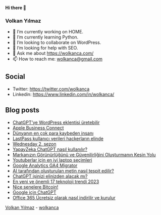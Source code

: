 #### Hi there 👋

### Volkan Yılmaz

- 🔭 I’m currently working on HOME.
- 🌱 I’m currently learning Python.
- 👯 I’m looking to collaborate on WordPress.
- 🤔 I’m looking for help with SEO.
- 💬 Ask me about https://wolkanca.com/
- 📫 How to reach me: wolkanca@gmail.com

## Social
- Twitter: https://twitter.com/wolkanca
- Linkedin: https://www.linkedin.com/in/wolkanca/



## Blog posts
<!-- BLOG-POST-LIST:START -->
- [ChatGPT’ye WordPress eklentisi üretebilir](https://wolkanca.com/chatgptye-wordpress-eklentisi-uretebilir/)
- [Apple Business Connect](https://wolkanca.com/apple-business-connect/)
- [Dünyanın en çok para kaybeden insanı](https://wolkanca.com/dunyanin-en-cok-para-kaybeden-insani/)
- [LastPass kullanıcı verileri hackerların elinde](https://wolkanca.com/lastpass-kullanici-verileri-hackerlarin-elinde/)
- [Wednesday 2. sezon](https://wolkanca.com/wednesday-2-sezon/)
- [YapayZeka ChatGPT nasıl kullanılır?](https://wolkanca.com/yapayzeka-chatgpt-nasil-kullanilir/)
- [Markanızın Görünürlüğünü ve Güvenilirliğini Oluşturmanın Kesin Yolu](https://wolkanca.com/markanizin-gorunurlugunu-ve-guvenilirligini-olusturmanin-kesin-yolu/)
- [Youtuberlar için en iyi laptop seçimleri](https://wolkanca.com/youtuberlar-icin-en-iyi-laptop-secimleri/)
- [Google Analytics GA4 Migrator](https://wolkanca.com/google-analytics-ga4-migrator/)
- [AI tarafından oluşturulan metin nasıl tespit edilir?](https://wolkanca.com/ai-tarafindan-olusturulan-metin-nasil-tespit-edilir/)
- [ChatGPT işinizi elinizden alacak mı?](https://wolkanca.com/chatgpt-isinizi-elinizden-alacak-mi/)
- [En yeni ve önemli 17 teknoloji trendi 2023](https://wolkanca.com/en-yeni-ve-onemli-17-teknoloji-trendi-2023/)
- [Nice senelere Bitcoin!](https://wolkanca.com/nice-senelere-bitcoin/)
- [Google için ChatGPT](https://wolkanca.com/google-icin-chatgpt/)
- [Office 365 Ücretsiz olarak nasıl indirilir ve kurulur](https://wolkanca.com/office-365-ucretsiz-olarak-nasil-indirilir-ve-kurulur/)
<!-- BLOG-POST-LIST:END -->


[Volkan Yılmaz](https://volkanyilmaz.com.tr/) - [wolkanca](https://wolkanca.com/)
